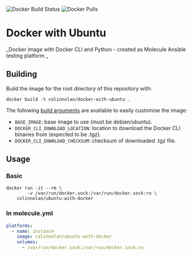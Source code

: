![Docker Build Status](https://img.shields.io/docker/build/colinnolan/ubuntu-with-docker.svg)
![Docker Pulls](https://img.shields.io/docker/pulls/colinnolan/ubuntu-with-docker.svg)

# Docker with Ubuntu
_Docker image with Docker CLI and Python - created as Molecule Ansible testing platform _

## Building
Build the image for the root directory of this repository with:
```
docker build -t colinnolan/docker-with-ubuntu .
```

The following [build arguments](https://docs.docker.com/engine/reference/commandline/build/#set-build-time-variables---build-arg)
are available to easily customise the image:
  - `BASE_IMAGE`: base image to use (must be debian/ubuntu).
  - `DOCKER_CLI_DOWNLOAD_LOCATION`: location to download the Docker CLI binaries from (expected to be .tgz).
  - `DOCKER_CLI_DOWNLOAD_CHECKSUM`: checksum of downloaded .tgz file.

## Usage
### Basic
```
docker run -it --rm \
        -v /var/run/docker.sock:/var/run/docker.sock:ro \
    colinnolan/ubuntu-with-docker
```

### In molecule.yml
```yaml
platforms:
  - name: instance
    image: colinnolan/ubuntu-with-docker
    volumes:
      - /var/run/docker.sock:/var/run/docker.sock:ro
```
